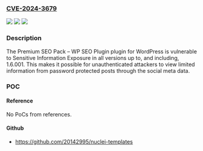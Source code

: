 ### [CVE-2024-3679](https://cve.mitre.org/cgi-bin/cvename.cgi?name=CVE-2024-3679)
![](https://img.shields.io/static/v1?label=Product&message=Premium%20SEO%20Pack%20%E2%80%93%20WP%20SEO%20Plugin&color=blue)
![](https://img.shields.io/static/v1?label=Version&message=*%3C%3D%201.6.001%20&color=brighgreen)
![](https://img.shields.io/static/v1?label=Vulnerability&message=CWE-200%20Information%20Exposure&color=brighgreen)

### Description

The Premium SEO Pack – WP SEO Plugin plugin for WordPress is vulnerable to Sensitive Information Exposure in all versions up to, and including, 1.6.001. This makes it possible for unauthenticated attackers to view limited information from password protected posts through the social meta data.

### POC

#### Reference
No PoCs from references.

#### Github
- https://github.com/20142995/nuclei-templates

